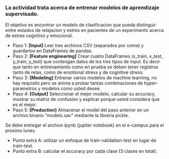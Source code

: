 ### La actividad trata acerca de entrenar modelos de aprendizaje supervisado.
El objetivo es encontrar un modelo de clasificacion que pueda distinguir entre estados de relajacion y estres en pacientes de un experimento acerca de estres cognitivo y emocional.
- Paso 1: **[Input]** Leer tres archivos CSV (separados por coma) y guardarlos en DataFrames de pandas.
- Paso 2: **[Feature engineering]** Crear cuatro DataFrames (x_train, x_test, y_train, y_test) que contengan datos de los tres tipos de input. Es decir que tanto en entrenamiento como en prueba se deben tener registros tanto de relax, como de emotional stress y de cognitive stress.
- Paso 3: **[Modeling]** Entrenar varios modelos de machine learning, no hay requisito pero se anima a probar tantas combinaciones de hyper-parametros y modelos como usted desee.
- Paso 4: **[Output]** Seleccionar el mejor modelo, calcular su accuracy, mostrar su matriz de confusion y explicar porque usted considera que es el mejor.
- Paso 5: **[Production]** Almacenar el model del paso anterior en un archivo binario "modelo.sav" mediante la libreria pickle.

Se debe entregar el archivo ipynb (jupiter notebook) en el e-campus para el proximo lunes.

- Punto extra A: utilizar un enfoque de train-validation-test en lugar de train-test.
- Punto extra B: calcular el accuracy por cada clase (3 clases en total).
